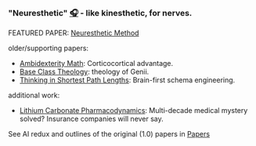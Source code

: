 

### "Neuresthetic" [🎧](https://translate.google.com/?sl=auto&tl=en&text=neuresthetic&op=translate) - like kinesthetic, for nerves.

<!--- ### [neuresthetics.github.io](https://neuresthetics.github.io/) --->

FEATURED PAPER: [Neuresthetic Method]([https://github.com/neuresthetics/neuresthetics/blob/main/papers/Neuresthetic%20School%20Method.pdf](https://github.com/neuresthetics/neuresthetics/blob/main/papers/PAPERS%202.0/Neuresthetic%20School%20Method.pdf))

older/supporting papers:

- <a href="[https://github.com/neuresthetics/neuresthetics/blob/main/papers/Ambidexterity.pdf](https://github.com/neuresthetics/neuresthetics/blob/main/papers/PAPERS%202.0/Ambidexterity.pdf)" target="_blank">Ambidexterity Math</a>: Corticocortical advantage.
- <a href="[https://github.com/neuresthetics/neuresthetics/blob/main/papers/Base%20Class%20Theology.pdf](https://github.com/neuresthetics/neuresthetics/blob/main/papers/PAPERS%202.0/Base%20Class%20Theology.pdf)" target="_blank">Base Class Theology</a>: theology of Genii.
- <a href="[https://github.com/neuresthetics/neuresthetics/blob/main/papers/Thinking%20in%20Shortest%20Path%20Lengths.pdf](https://github.com/neuresthetics/neuresthetics/blob/main/papers/PAPERS%202.0/Thinking%20in%20Shortest%20Path%20Lengths.pdf)" target="_blank">Thinking in Shortest Path Lengths</a>: Brain-first schema engineering.

additional work:

- <a href="https://github.com/neuresthetics/neuresthetics/blob/main/papers/Bioelectric%20Lithium%20Compound%20Hypothesis.pdf" target="_blank">Lithium Carbonate Pharmacodynamics</a>: Multi-decade medical mystery solved? Insurance companies will never say.

See AI redux and outlines of the original (1.0) papers in [Papers](https://github.com/neuresthetics/neuresthetics/tree/main/papers)

<!---

[<img src="https://www.codewars.com/users/neuresthetics/badges/large">](https://www.codewars.com/users/neuresthetics)

![visitors](https://visitor-badge.laobi.icu/badge?page_id=neuresthetic.neurethetics)
--->
